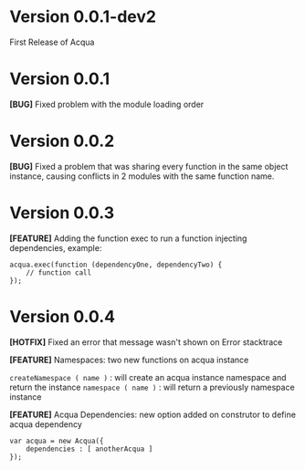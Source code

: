 # Version 0.0.1-dev2

First Release of Acqua

# Version 0.0.1

**[BUG]** Fixed problem with the module loading order

# Version 0.0.2

**[BUG]** Fixed a problem that was sharing every function in the same object instance, causing conflicts in 2 modules with the same function name.

# Version 0.0.3

**[FEATURE]** Adding the function exec to run a function injecting dependencies, example:

    acqua.exec(function (dependencyOne, dependencyTwo) {
        // function call
    });

# Version 0.0.4

**[HOTFIX]** Fixed an error that message wasn't shown on Error stacktrace

**[FEATURE]** Namespaces: two new functions on acqua instance

`createNamespace ( name )` : will create an acqua instance namespace and return the instance
`namespace ( name )` : will return a previously namespace instance

**[FEATURE]** Acqua Dependencies: new option added on construtor to define acqua dependency

    var acqua = new Acqua({
        dependencies : [ anotherAcqua ]
    });